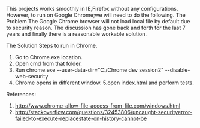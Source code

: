This projects works smoothly in IE,Firefox without any configurations.
However, to run on Google Chrome;we will need to do the following.
The Problem
The Google Chrome browser will not load local file by default due to security reason. The discussion has gone back and forth for the last 7 years and finally there is a reasonable workable solution.

The Solution
Steps to run in Chrome.
1. Go to Chrome.exe location.
2. Open cmd from that folder. 
3. Run chrome.exe --user-data-dir="C:/Chrome dev session2" --disable-web-security
4. Chrome opens in different window.
5.open index.html and perform tests.

References:
1. http://www.chrome-allow-file-access-from-file.com/windows.html
2. http://stackoverflow.com/questions/32453806/uncaught-securityerror-failed-to-execute-replacestate-on-history-cannot-be
